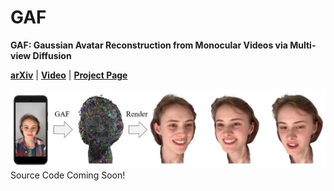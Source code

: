 # GAF
**GAF: Gaussian Avatar Reconstruction from Monocular Videos via Multi-view Diffusion**

[**arXiv**](https://arxiv.org/abs/2412.10209)  | [**Video**](https://youtu.be/QuIYTljvhyg) | [**Project Page**](https://tangjiapeng.github.io/projects/GAF/) <br>


<div style="text-align: center">
<img src="media/teaser.png" />
</div
- Given a short, monocular video captured by a commodity device such as a smartphone, GAF reconstructs a 3D Gaussian head avatar, which can be re-animated and rendered into photo-realistic novel views. 
Our key idea is to distill the reconstruction constraints from a multi-view head diffusion model  in order to extrapolate to unobserved views and expressions.


## Source Code Coming Soon!